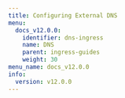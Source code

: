 ```yaml
---
title: Configuring External DNS
menu:
  docs_v12.0.0:
    identifier: dns-ingress
    name: DNS
    parent: ingress-guides
    weight: 30
menu_name: docs_v12.0.0
info:
  version: v12.0.0
---
```


